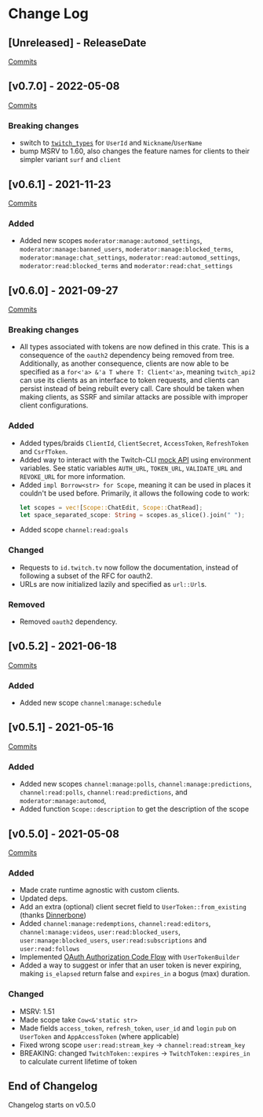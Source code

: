 # Change Log

<!-- next-header -->

## [Unreleased] - ReleaseDate

[Commits](https://github.com/Emilgardis/twitch_oauth2/compare/v0.7.0...Unreleased)

## [v0.7.0] - 2022-05-08

[Commits](https://github.com/Emilgardis/twitch_oauth2/compare/v0.6.1...v0.7.0)

### Breaking changes

* switch to [`twitch_types`](https://crates.io/crates/twitch_types) for `UserId` and `Nickname`/`UserName`
* bump MSRV to 1.60, also changes the feature names for clients to their simpler variant `surf` and `client`

## [v0.6.1] - 2021-11-23

[Commits](https://github.com/Emilgardis/twitch_oauth2/compare/v0.6.0...v0.6.1)

### Added

* Added new scopes `moderator:manage:automod_settings`, `moderator:manage:banned_users`,
  `moderator:manage:blocked_terms`, `moderator:manage:chat_settings`, `moderator:read:automod_settings`,
  `moderator:read:blocked_terms` and `moderator:read:chat_settings`

## [v0.6.0] - 2021-09-27

[Commits](https://github.com/Emilgardis/twitch_oauth2/compare/v0.5.2...v0.6.0)

### Breaking changes

* All types associated with tokens are now defined in this crate. This is a consequence of the `oauth2` dependency being removed from tree.
  Additionally, as another consequence, clients are now able to be specified as a `for<'a> &'a T where T: Client<'a>`, meaning `twitch_api2` can use its clients as an interface to token requests,
  and clients can persist instead of being rebuilt every call. Care should be taken when making clients, as SSRF and similar attacks are possible with improper client configurations.

### Added

* Added types/braids `ClientId`, `ClientSecret`, `AccessToken`, `RefreshToken` and `CsrfToken`.
* Added way to interact with the Twitch-CLI [mock API](https://github.com/twitchdev/twitch-cli/blob/main/docs/mock-api.md) using environment variables.
  See static variables `AUTH_URL`, `TOKEN_URL`, `VALIDATE_URL` and `REVOKE_URL` for more information.
* Added `impl Borrow<str> for Scope`, meaning it can be used in places it couldn't be used before. Primarily, it allows the following code to work:
  ```rust
  let scopes = vec![Scope::ChatEdit, Scope::ChatRead];
  let space_separated_scope: String = scopes.as_slice().join(" ");
  ```
* Added scope `channel:read:goals`

### Changed

* Requests to `id.twitch.tv` now follow the documentation, instead of following a subset of the RFC for oauth2.
* URLs are now initialized lazily and specified as `url::Url`s.

### Removed

* Removed `oauth2` dependency.

## [v0.5.2] - 2021-06-18

[Commits](https://github.com/Emilgardis/twitch_oauth2/compare/v0.5.1...v0.5.2)

### Added

* Added new scope `channel:manage:schedule`

## [v0.5.1] - 2021-05-16

[Commits](https://github.com/Emilgardis/twitch_oauth2/compare/v0.5.0...v0.5.1)

### Added

* Added new scopes `channel:manage:polls`, `channel:manage:predictions`, `channel:read:polls`, `channel:read:predictions`, and `moderator:manage:automod`,
* Added function `Scope::description` to get the description of the scope

## [v0.5.0] - 2021-05-08

[Commits](https://github.com/Emilgardis/twitch_oauth2/compare/49a083ceda6768cc52a1f8f1714bb7f942f24c01...v0.5.0)

### Added

* Made crate runtime agnostic with custom clients.
* Updated deps.
* Add an extra (optional) client secret field to `UserToken::from_existing` (thanks [Dinnerbone](https://github.com/Dinnerbone))
* Added `channel:manage:redemptions`, `channel:read:editors`, `channel:manage:videos`, `user:read:blocked_users`,  `user:manage:blocked_users`, `user:read:subscriptions` and `user:read:follows`
* Implemented [OAuth Authorization Code Flow](https://dev.twitch.tv/docs/authentication/getting-tokens-oauth/#oauth-authorization-code-flow) with `UserTokenBuilder`
* Added a way to suggest or infer that an user token is never expiring, making `is_elapsed` return false and `expires_in` a bogus (max) duration.
### Changed

* MSRV: 1.51
* Made scope take `Cow<&'static str>`
* Made fields `access_token`, `refresh_token`, `user_id` and `login` `pub` on `UserToken` and `AppAccessToken` (where applicable)
* Fixed wrong scope `user:read:stream_key` -> `channel:read:stream_key`
* BREAKING: changed `TwitchToken::expires` -> `TwitchToken::expires_in` to calculate current lifetime of token

## End of Changelog 

Changelog starts on v0.5.0